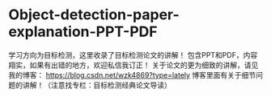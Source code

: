 # Object-detection-paper-explanation-PPT-PDF
学习方向为目标检测，这里收录了目标检测论文的讲解！
包含PPT和PDF，内容翔实，如果有出错的地方，欢迎私信我订正！
关于论文的更为细致的讲解，请见我的博客：
https://blog.csdn.net/wzk4869?type=lately
博客里面有关于细节问题的讲解！（注意找专栏：目标检测经典论文导读）
